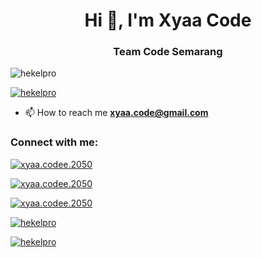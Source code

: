
<h1 align="center">Hi 👋, I'm Xyaa Code</h1>
<h3 align="center">Team Code Semarang</h3>

<p align="left"> <img src="https://komarev.com/ghpvc/?username=hekelpro&label=Profile%20views&color=0e75b6&style=flat" alt="hekelpro" /> </p>

<p align="left"> <a href="https://github.com/ryo-ma/github-profile-trophy"><img src="https://github-profile-trophy.vercel.app/?username=hekelpro" alt="hekelpro" /></a> </p>

- 📫 How to reach me **xyaa.code@gmail.com**

<h3 align="left">Connect with me:</h3>
<p align="left">
<a href="https://fb.com/xyaa.codee.2050" target="blank"><img align="center" src="https://img.shields.io/badge/WhatsApp-25D366?style=for-the-badge&logo=whatsapp&logoColor=white" alt="xyaa.codee.2050"</a>
<p href="https://fb.com/xyaa.codee.2050" target="blank"><img align="center" src="https://img.shields.io/badge/Instagram-E4405F?style=for-the-badge&logo=instagram&logoColor=white" alt="xyaa.codee.2050"</a>
<p href="https://fb.com/xyaa.codee.2050" target="blank"><img align="center" src="https://img.shields.io/badge/Facebook-1877F2?style=for-the-badge&logo=facebook&logoColor=white" alt="xyaa.codee.2050"</a>


<p><img align="center" src="https://github-readme-stats.vercel.app/api/top-langs?username=hekelpro&show_icons=true&locale=en&layout=compact" alt="hekelpro" /></p>

<p><img align="center" src="https://github-readme-streak-stats.herokuapp.com/?user=hekelpro&" alt="hekelpro" /></p>



